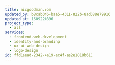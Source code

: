 ```yaml
---
title: nicgoodman.com
updated_by: b8cab3f6-baa5-4311-822b-8ad388e79916
updated_at: 1609220896
project_type:
  - all
services:
  - frontend-web-development
  - identity-and-branding
  - ux-ui-web-design
  - logo-design
id: ffd1aead-2342-4a19-ac4f-ae2e1818b611
---
```

